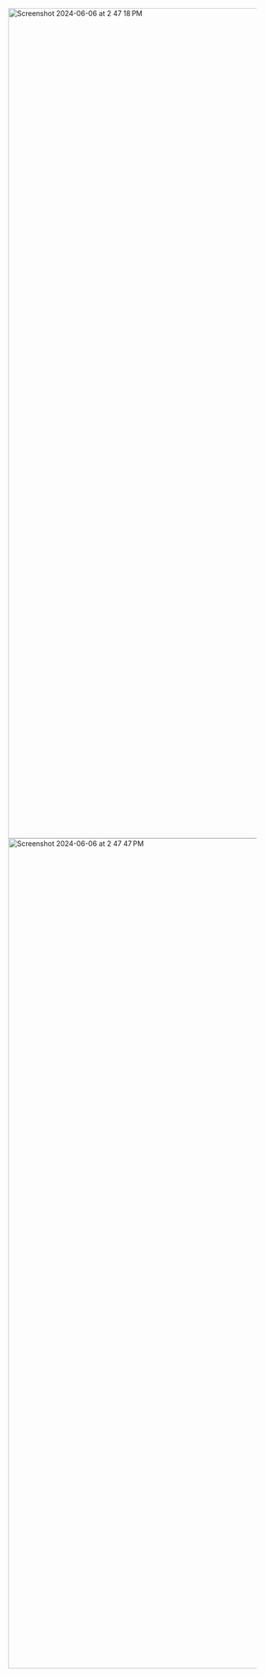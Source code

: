 
<img width="1680" alt="Screenshot 2024-06-06 at 2 47 18 PM" src="https://github.com/ApooravTyagi/Scraping-Assignment_-CoinMarketCap/assets/132797143/bbbb0358-6898-42a9-b7f6-463191915dd2">
<img width="1680" alt="Screenshot 2024-06-06 at 2 47 47 PM" src="https://github.com/ApooravTyagi/Scraping-Assignment_-CoinMarketCap/assets/132797143/80b557bc-e5e0-4ba7-8fe3-c28e1883b6fd">

